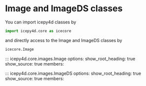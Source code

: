 # Image and ImageDS classes

You can import icepy4d classes by

```python
import icepy4d.core as icecore
```

and directly access to the Image and ImageDS classes by

```python
icecore.Image
```

::: icepy4d.core.images.Image
    options:
      show_root_heading: true
      show_source: true
      members:

::: icepy4d.core.images.ImageDS
    options:
      show_root_heading: true
      show_source: true
      members:

